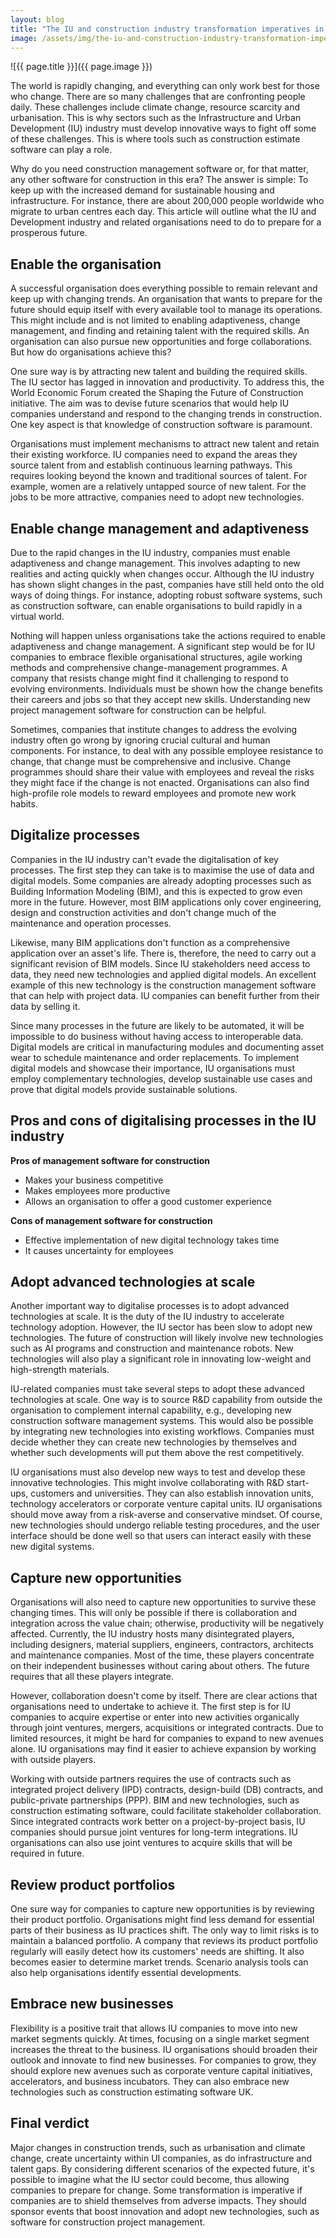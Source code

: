```yaml
---
layout: blog
title: "The IU and construction industry transformation imperatives in the near future"
image: /assets/img/the-iu-and-construction-industry-transformation-imperatives-in-the-near-future.jpg
---
```

![{{ page.title }}]({{ page.image }})

The world is rapidly changing, and everything can only work best for those who change. There are so many challenges that are confronting people daily. These challenges include climate change, resource scarcity and urbanisation. This is why sectors such as the Infrastructure and Urban Development (IU) industry must develop innovative ways to fight off some of these challenges. This is where tools such as construction estimate software can play a role.

Why do you need construction management software or, for that matter, any other software for construction in this era? The answer is simple: To keep up with the increased demand for sustainable housing and infrastructure. For instance, there are about 200,000 people worldwide who migrate to urban centres each day. This article will outline what the IU and Development industry and related organisations need to do to prepare for a prosperous future.

## Enable the organisation
A successful organisation does everything possible to remain relevant and keep up with changing trends. An organisation that wants to prepare for the future should equip itself with every available tool to manage its operations. This might include and is not limited to enabling adaptiveness, change management, and finding and retaining talent with the required skills. An organisation can also pursue new opportunities and forge collaborations. But how do organisations achieve this?

One sure way is by attracting new talent and building the required skills. The IU sector has lagged in innovation and productivity. To address this, the World Economic Forum created the Shaping the Future of Construction initiative. The aim was to devise future scenarios that would help IU companies understand and respond to the changing trends in construction. One key aspect is that knowledge of construction software is paramount.

Organisations must implement mechanisms to attract new talent and retain their existing workforce. IU companies need to expand the areas they source talent from and establish continuous learning pathways. This requires looking beyond the known and traditional sources of talent. For example, women are a relatively untapped source of new talent. For the jobs to be more attractive, companies need to adopt new technologies.

## Enable change management and adaptiveness
Due to the rapid changes in the IU industry, companies must enable adaptiveness and change management. This involves adapting to new realities and acting quickly when changes occur. Although the IU industry has shown slight changes in the past, companies have still held onto the old ways of doing things. For instance, adopting robust software systems, such as construction software, can enable organisations to build rapidly in a virtual world.

Nothing will happen unless organisations take the actions required to enable adaptiveness and change management. A significant step would be for IU companies to embrace flexible organisational structures, agile working methods and comprehensive change-management programmes. A company that resists change might find it challenging to respond to evolving environments. Individuals must be shown how the change benefits their careers and jobs so that they accept new skills. Understanding new project management software for construction can be helpful.

Sometimes, companies that institute changes to address the evolving industry often go wrong by ignoring crucial cultural and human components. For instance, to deal with any possible employee resistance to change, that change must be comprehensive and inclusive. Change programmes should share their value with employees and reveal the risks they might face if the change is not enacted. Organisations can also find high-profile role models to reward employees and promote new work habits.

## Digitalize processes
Companies in the IU industry can't evade the digitalisation of key processes. The first step they can take is to maximise the use of data and digital models. Some companies are already adopting processes such as Building Information Modeling (BIM), and this is expected to grow even more in the future. However, most BIM applications only cover engineering, design and construction activities and don't change much of the maintenance and operation processes.

Likewise, many BIM applications don't function as a comprehensive application over an asset's life. There is, therefore, the need to carry out a significant revision of BIM models. Since IU stakeholders need access to data, they need new technologies and applied digital models. An excellent example of this new technology is the construction management software that can help with project data. IU companies can benefit further from their data by selling it.

Since many processes in the future are likely to be automated, it will be impossible to do business without having access to interoperable data. Digital models are critical in manufacturing modules and documenting asset wear to schedule maintenance and order replacements. To implement digital models and showcase their importance, IU organisations must employ complementary technologies, develop sustainable use cases and prove that digital models provide sustainable solutions.

## Pros and cons of digitalising processes in the IU industry
**Pros of management software for construction**

- Makes your business competitive
- Makes employees more productive
- Allows an organisation to offer a good customer experience

**Cons of management software for construction**

- Effective implementation of new digital technology takes time
- It causes uncertainty for employees

## Adopt advanced technologies at scale
Another important way to digitalise processes is to adopt advanced technologies at scale. It is the duty of the IU industry to accelerate technology adoption. However, the IU sector has been slow to adopt new technologies. The future of construction will likely involve new technologies such as AI programs and construction and maintenance robots. New technologies will also play a significant role in innovating low-weight and high-strength materials.

IU-related companies must take several steps to adopt these advanced technologies at scale. One way is to source R&D capability from outside the organisation to complement internal capability, e.g., developing new construction software management systems. This would also be possible by integrating new technologies into existing workflows. Companies must decide whether they can create new technologies by themselves and whether such developments will put them above the rest competitively.

IU organisations must also develop new ways to test and develop these innovative technologies. This might involve collaborating with R&D start-ups, customers and universities. They can also establish innovation units, technology accelerators or corporate venture capital units. IU organisations should move away from a risk-averse and conservative mindset. Of course, new technologies should undergo reliable testing procedures, and the user interface should be done well so that users can interact easily with these new digital systems.

## Capture new opportunities
Organisations will also need to capture new opportunities to survive these changing times. This will only be possible if there is collaboration and integration across the value chain; otherwise, productivity will be negatively affected. Currently, the IU industry hosts many disintegrated players, including designers, material suppliers, engineers, contractors, architects and maintenance companies. Most of the time, these players concentrate on their independent businesses without caring about others. The future requires that all these players integrate.

However, collaboration doesn't come by itself. There are clear actions that organisations need to undertake to achieve it. The first step is for IU companies to acquire expertise or enter into new activities organically through joint ventures, mergers, acquisitions or integrated contracts. Due to limited resources, it might be hard for companies to expand to new avenues alone. IU organisations may find it easier to achieve expansion by working with outside players.

Working with outside partners requires the use of contracts such as integrated project delivery (IPD) contracts, design-build (DB) contracts, and public-private partnerships (PPP). BIM and new technologies, such as construction estimating software, could facilitate stakeholder collaboration. Since integrated contracts work better on a project-by-project basis, IU companies should pursue joint ventures for long-term integrations. IU organisations can also use joint ventures to acquire skills that will be required in future.

## Review product portfolios
One sure way for companies to capture new opportunities is by reviewing their product portfolio. Organisations might find less demand for essential parts of their business as IU practices shift. The only way to limit risks is to maintain a balanced portfolio. A company that reviews its product portfolio regularly will easily detect how its customers' needs are shifting. It also becomes easier to determine market trends. Scenario analysis tools can also help organisations identify essential developments.

## Embrace new businesses
Flexibility is a positive trait that allows IU companies to move into new market segments quickly. At times, focusing on a single market segment increases the threat to the business. IU organisations should broaden their outlook and innovate to find new businesses. For companies to grow, they should explore new avenues such as corporate venture capital initiatives, accelerators, and business incubators. They can also embrace new technologies such as construction estimating software UK.

## Final verdict
Major changes in construction trends, such as urbanisation and climate change, create uncertainty within UI companies, as do infrastructure and talent gaps. By considering different scenarios of the expected future, it's possible to imagine what the IU sector could become, thus allowing companies to prepare for change. Some transformation is imperative if companies are to shield themselves from adverse impacts. They should sponsor events that boost innovation and adopt new technologies, such as software for construction project management.
